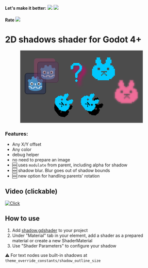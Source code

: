 __Let's make it better:__ [<img src="https://img.shields.io/github/issues/tabmk/godot-2d-shadow-shader">](https://github.com/TABmk/godot-2d-shadow-shader/issues?q=is%3Aopen+is%3Aissue) [<img src="https://img.shields.io/github/issues-pr/tabmk/godot-2d-shadow-shader">](https://github.com/TABmk/godot-2d-shadow-shader/pulls?q=is%3Aopen+is%3Apr)

#### __Rate__ [<img src="https://img.shields.io/github/stars/tabmk/godot-2d-shadow-shader?style=social">](https://github.com/TABmk/godot-2d-shadow-shader)

# 2D shadows shader for Godot 4+

<p align="center">
<img width="80%" src="./preview/1.png">
</p>

### Features:
- Any X/Y offset
- Any color
- debug helper
- no need to prepare an image
- 🆕 uses `modulate` from parent, including alpha for shadow
- 🆕 shadow blur. Blur goes out of shadow bounds
- 🆕 new option for handling parents' rotation

## Video (clickable)

[![Click](https://img.youtube.com/vi/9rneonV7nQ0/0.jpg)](https://youtu.be/9rneonV7nQ0)

## How to use
1) Add [shadow.gdshader](https://github.com/TABmk/godot-2d-shadow-shader/blob/master/shadow.gdshader) to your project
2) Under "Material" tab in your element, add a shader as a prepared material or create a new ShaderMaterial
3) Use "Shader Parameters" to configure your shadow

⚠️ For text nodes use built-in shadows at `theme_override_constants/shadow_outline_size`
